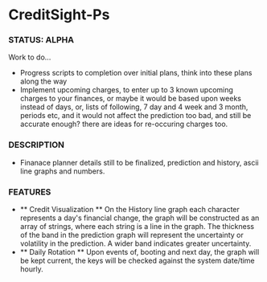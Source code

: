 # CreditSight-Ps

### STATUS: ALPHA
Work to do...
- Progress scripts to completion over initial plans, think into these plans along the way
- Implement upcoming charges, to enter up to 3 known upcoming charges to your finances, or maybe it would be based upon weeks instead of days, or, lists of following, 7 day and 4 week and 3 month, periods etc, and it would not affect the prediction too bad, and still be accurate enough? there are ideas for re-occuring charges too. 

### DESCRIPTION
- Finanace planner details still to be finalized, prediction and history, ascii line graphs and numbers.

### FEATURES
- ** Credit Visualization ** On the History line graph each character represents a day's financial change, the graph will be constructed as an array of strings, where each string is a line in the graph. The thickness of the band in the prediction graph will represent the uncertainty or volatility in the prediction. A wider band indicates greater uncertainty.
- ** Daily Rotation ** Upon events of, booting and next day, the graph will be kept current, the keys will be checked against the system date/time hourly.
